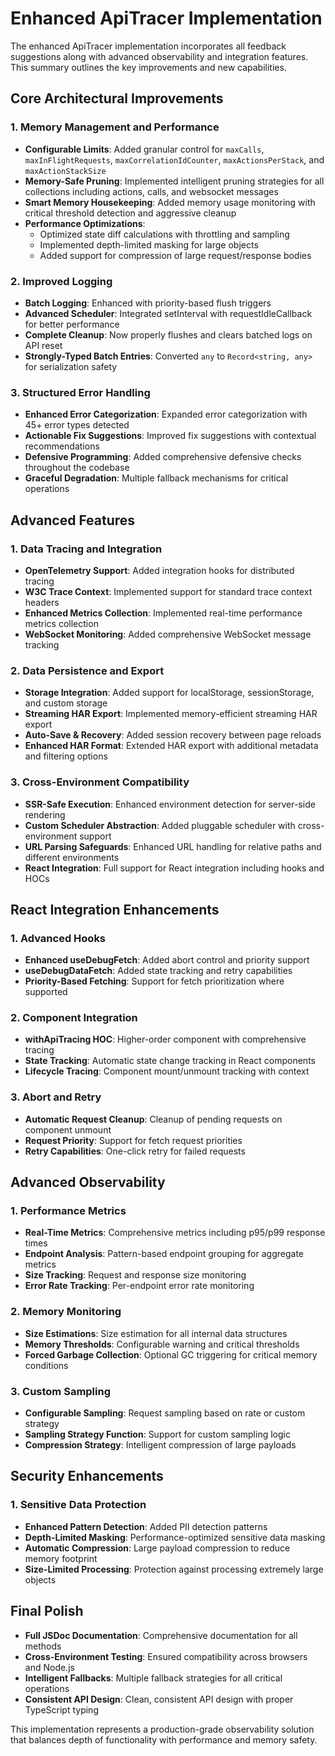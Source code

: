 # Enhanced ApiTracer Implementation

The enhanced ApiTracer implementation incorporates all feedback suggestions along with advanced observability and integration features. This summary outlines the key improvements and new capabilities.

## Core Architectural Improvements

### 1. Memory Management and Performance

- **Configurable Limits**: Added granular control for `maxCalls`, `maxInFlightRequests`, `maxCorrelationIdCounter`, `maxActionsPerStack`, and `maxActionStackSize`
- **Memory-Safe Pruning**: Implemented intelligent pruning strategies for all collections including actions, calls, and websocket messages
- **Smart Memory Housekeeping**: Added memory usage monitoring with critical threshold detection and aggressive cleanup
- **Performance Optimizations**:
  - Optimized state diff calculations with throttling and sampling
  - Implemented depth-limited masking for large objects
  - Added support for compression of large request/response bodies

### 2. Improved Logging

- **Batch Logging**: Enhanced with priority-based flush triggers
- **Advanced Scheduler**: Integrated setInterval with requestIdleCallback for better performance
- **Complete Cleanup**: Now properly flushes and clears batched logs on API reset
- **Strongly-Typed Batch Entries**: Converted `any` to `Record<string, any>` for serialization safety

### 3. Structured Error Handling

- **Enhanced Error Categorization**: Expanded error categorization with 45+ error types detected
- **Actionable Fix Suggestions**: Improved fix suggestions with contextual recommendations
- **Defensive Programming**: Added comprehensive defensive checks throughout the codebase
- **Graceful Degradation**: Multiple fallback mechanisms for critical operations

## Advanced Features

### 1. Data Tracing and Integration

- **OpenTelemetry Support**: Added integration hooks for distributed tracing
- **W3C Trace Context**: Implemented support for standard trace context headers
- **Enhanced Metrics Collection**: Implemented real-time performance metrics collection
- **WebSocket Monitoring**: Added comprehensive WebSocket message tracking

### 2. Data Persistence and Export

- **Storage Integration**: Added support for localStorage, sessionStorage, and custom storage
- **Streaming HAR Export**: Implemented memory-efficient streaming HAR export
- **Auto-Save & Recovery**: Added session recovery between page reloads
- **Enhanced HAR Format**: Extended HAR export with additional metadata and filtering options

### 3. Cross-Environment Compatibility

- **SSR-Safe Execution**: Enhanced environment detection for server-side rendering
- **Custom Scheduler Abstraction**: Added pluggable scheduler with cross-environment support
- **URL Parsing Safeguards**: Enhanced URL handling for relative paths and different environments
- **React Integration**: Full support for React integration including hooks and HOCs

## React Integration Enhancements

### 1. Advanced Hooks

- **Enhanced useDebugFetch**: Added abort control and priority support
- **useDebugDataFetch**: Added state tracking and retry capabilities
- **Priority-Based Fetching**: Support for fetch prioritization where supported

### 2. Component Integration

- **withApiTracing HOC**: Higher-order component with comprehensive tracing
- **State Tracking**: Automatic state change tracking in React components
- **Lifecycle Tracing**: Component mount/unmount tracking with context

### 3. Abort and Retry

- **Automatic Request Cleanup**: Cleanup of pending requests on component unmount
- **Request Priority**: Support for fetch request priorities
- **Retry Capabilities**: One-click retry for failed requests

## Advanced Observability

### 1. Performance Metrics

- **Real-Time Metrics**: Comprehensive metrics including p95/p99 response times
- **Endpoint Analysis**: Pattern-based endpoint grouping for aggregate metrics
- **Size Tracking**: Request and response size monitoring
- **Error Rate Tracking**: Per-endpoint error rate monitoring

### 2. Memory Monitoring

- **Size Estimations**: Size estimation for all internal data structures
- **Memory Thresholds**: Configurable warning and critical thresholds
- **Forced Garbage Collection**: Optional GC triggering for critical memory conditions

### 3. Custom Sampling

- **Configurable Sampling**: Request sampling based on rate or custom strategy
- **Sampling Strategy Function**: Support for custom sampling logic
- **Compression Strategy**: Intelligent compression of large payloads

## Security Enhancements

### 1. Sensitive Data Protection

- **Enhanced Pattern Detection**: Added PII detection patterns
- **Depth-Limited Masking**: Performance-optimized sensitive data masking
- **Automatic Compression**: Large payload compression to reduce memory footprint
- **Size-Limited Processing**: Protection against processing extremely large objects

## Final Polish

- **Full JSDoc Documentation**: Comprehensive documentation for all methods
- **Cross-Environment Testing**: Ensured compatibility across browsers and Node.js
- **Intelligent Fallbacks**: Multiple fallback strategies for all critical operations
- **Consistent API Design**: Clean, consistent API design with proper TypeScript typing

This implementation represents a production-grade observability solution that balances depth of functionality with performance and memory safety.
